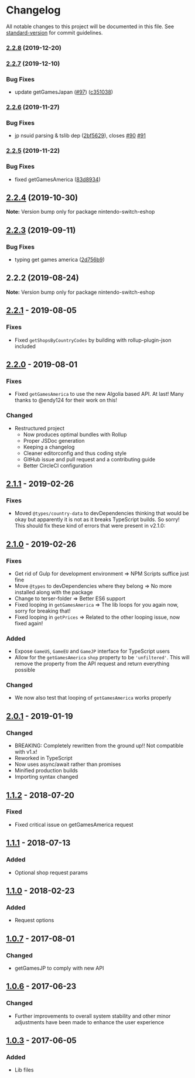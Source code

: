 # Changelog

All notable changes to this project will be documented in this file. See [standard-version](https://github.com/conventional-changelog/standard-version) for commit guidelines.

### [2.2.8](https://github.com/lmmfranco/nintendo-switch-eshop/compare/v2.2.7...v2.2.8) (2019-12-20)

### [2.2.7](https://github.com/lmmfranco/nintendo-switch-eshop/compare/v2.2.6...v2.2.7) (2019-12-10)


### Bug Fixes

* update getGamesJapan ([#97](https://github.com/lmmfranco/nintendo-switch-eshop/issues/97)) ([c351038](https://github.com/lmmfranco/nintendo-switch-eshop/commit/c3510381e340821842c85bf257a83851f414329e))

### [2.2.6](https://github.com/lmmfranco/nintendo-switch-eshop/compare/v2.2.5...v2.2.6) (2019-11-27)


### Bug Fixes

* jp nsuid parsing & tslib dep ([2bf5629](https://github.com/lmmfranco/nintendo-switch-eshop/commit/2bf56291fdd762b1dced28c11be23f3e7e1763aa)), closes [#90](https://github.com/lmmfranco/nintendo-switch-eshop/issues/90) [#91](https://github.com/lmmfranco/nintendo-switch-eshop/issues/91)

### [2.2.5](https://github.com/lmmfranco/nintendo-switch-eshop/compare/v2.2.4...v2.2.5) (2019-11-22)


### Bug Fixes

* fixed getGamesAmerica ([83d8934](https://github.com/lmmfranco/nintendo-switch-eshop/commit/83d89348cdec76483f7839f798289e6780b64c82))

## [2.2.4](https://github.com/lmmfranco/nintendo-switch-eshop/compare/v2.2.3...v2.2.4) (2019-10-30)

**Note:** Version bump only for package nintendo-switch-eshop





## [2.2.3](https://github.com/lmmfranco/nintendo-switch-eshop/compare/v2.2.2...v2.2.3) (2019-09-11)


### Bug Fixes

* typing get games america ([2d756b9](https://github.com/lmmfranco/nintendo-switch-eshop/commit/2d756b9))





## 2.2.2 (2019-08-24)

**Note:** Version bump only for package nintendo-switch-eshop





## [2.2.1] - 2019-08-05
### Fixes
- Fixed `getShopsByCountryCodes` by building with rollup-plugin-json included

## [2.2.0] - 2019-08-01
### Fixes
- Fixed `getGamesAmerica` to use the new Algolia based API. At last! Many thanks to @endy124 for their work on this!

### Changed
- Restructured project
  - Now produces optimal bundles with Rollup
  - Proper JSDoc generation
  - Keeping a changelog
  - Cleaner editorconfig and thus coding style
  - GitHub issue and pull request and a contributing guide
  - Better CircleCI configuration

## [2.1.1] - 2019-02-26
### Fixes
- Moved `@types/country-data` to devDependencies thinking that would be okay but apparently it is not as it breaks TypeScript builds. So sorry! This should fix these kind of errors that were present in v2.1.0:

## [2.1.0] - 2019-02-26
### Fixes
- Get rid of Gulp for development environment => NPM Scripts suffice just fine
- Move `@types` to devDependencies where they belong => No more installed along with the package
- Change to terser-folder => Better ES6 support
- Fixed looping in `getGamesAmerica` => The lib loops for you again now, sorry for breaking that!
- Fixed looping in `getPrices` => Related to the other looping issue, now fixed again!

### Added
- Expose `GameUS`, `GameEU` and `GameJP` interface for TypeScript users
- Allow for the `getGamesAmerica` `shop` property to be `'unfiltered'`. This will remove the property from the API request and return everything possible

### Changed
- We now also test that looping of `getGamesAmerica` works properly

## [2.0.1] - 2019-01-19
### Changed
- BREAKING: Completely rewritten from the ground up!! Not compatible with v1.x!
- Reworked in TypeScript
- Now uses async/await rather than promises
- Minified production builds
- Importing syntax changed

## [1.1.2] - 2018-07-20
### Fixed
- Fixed critical issue on getGamesAmerica request

## [1.1.1] - 2018-07-13
### Added
- Optional shop request params

## [1.1.0] - 2018-02-23
### Added
- Request options

## [1.0.7] - 2017-08-01
### Changed
- getGamesJP to comply with new API

## [1.0.6] - 2017-06-23
### Changed
- Further improvements to overall system stability and other minor adjustments have been made to enhance the user experience

## [1.0.3] - 2017-06-05
### Added
- Lib files

[2.2.1]: https://github.com/lmmfranco/nintendo-switch-eshop/compare/2.2.0...2.2.1
[2.2.0]: https://github.com/lmmfranco/nintendo-switch-eshop/compare/2.1.1...2.2.0
[2.1.1]: https://github.com/lmmfranco/nintendo-switch-eshop/compare/2.1.0...2.1.1
[2.1.0]: https://github.com/lmmfranco/nintendo-switch-eshop/compare/2.0.1...2.1.0
[2.0.1]: https://github.com/lmmfranco/nintendo-switch-eshop/compare/1.1.2...2.0.1
[1.1.2]: https://github.com/lmmfranco/nintendo-switch-eshop/compare/1.1.1...1.1.2
[1.1.1]: https://github.com/lmmfranco/nintendo-switch-eshop/compare/1.1.0...1.1.1
[1.1.0]: https://github.com/lmmfranco/nintendo-switch-eshop/compare/1.0.7...1.1.0
[1.0.7]: https://github.com/lmmfranco/nintendo-switch-eshop/compare/1.0.6...1.0.7
[1.0.6]: https://github.com/lmmfranco/nintendo-switch-eshop/compare/1.0.3...1.0.6
[1.0.3]: https://github.com/lmmfranco/nintendo-switch-eshop/releases/tag/1.0.3
